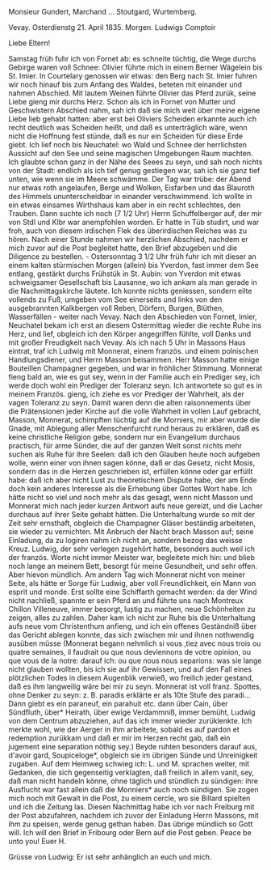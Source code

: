 Monsieur Gundert, Marchand … Stoutgard, Wurtemberg.

 Vevay. Osterdienstg 21. April 1835.
 Morgen. Ludwigs Comptoir

Liebe Eltern!

Samstag früh fuhr ich von Fornet ab: es schneite tüchtig, die Wege durchs Gebirge waren voll Schnee: Olivier führte mich in einem Berner Wägelein bis St. Imier. In Courtelary genossen wir etwas: den Berg nach St. Imier fuhren wir noch hinauf bis zum Anfang des Waldes, beteten mit einander und nahmen Abschied. Mit lautem Weinen führte Olivier das Pferd zurük, seine Liebe gieng mir durchs Herz. Schon als ich in Fornet von Mutter und Geschwistern Abschied nahm, sah ich daß sie mich weit über meine eigene Liebe lieb gehabt hatten: aber erst bei Oliviers Scheiden erkannte auch ich recht deutlich was Scheiden heißt, und daß es unterträglich wäre, wenn nicht die Hoffnung fest stünde, daß es nur ein Scheiden für diese Erde giebt. Ich lief noch bis Neuchatel: wo Wald und Schnee der herrlichsten Aussicht auf den See und seine magischen Umgebungen Raum machten. Ich glaubte schon ganz in der Nähe des Seees zu seyn, und sah noch nichts von der Stadt: endlich als ich tief genug gestiegen war, sah ich sie ganz tief unten, wie wenn sie im Meere schwämme. Der Tag war trübe: der Abend nur etwas roth angelaufen, Berge und Wolken, Eisfarben und das Blauroth des Himmels ununterscheidbar in einander verschwimmend. Ich wollte in ein etwas einsames Wirthshaus kam aber in ein recht schlechtes, den Trauben. Dann suchte ich noch (7 1/2 Uhr) Herrn Schuffelberger auf, der mir von Stdl und Klbr war anempfohlen worden. Er hatte in Tüb studirt, und war froh, auch von diesem irdischen Flek des überirdischen Reiches was zu hören. Nach einer Stunde nahmen wir herzlichen Abschied, nachdem er mich zuvor auf die Post begleitet hatte, den Brief abzugeben und die Diligence zu bestellen. - Ostersonntag 3 1/2 Uhr früh fuhr ich mit dieser an einem kalten stürmischen Morgen (allein) bis Yverdon, fast immer dem See entlang, gestärkt durchs Frühstük in St. Aubin: von Yverdon mit etwas schweigsamer Gesellschaft bis Lausanne, wo ich ankam als man gerade in die Nachmittagskirche läutete. Ich konnte nichts geniessen, sondern eilte vollends zu Fuß, umgeben vom See einerseits und links von den ausgebrannten Kalkbergen voll Reben, Dörfern, Burgen, Blüthen, Wasserfällen - weiter nach Vevay. Nach den Abschieden von Fornet, Imier, Neuchatel bekam ich erst an diesem Ostermittag wieder die rechte Ruhe ins Herz, und lief, obgleich ich den Körper angegriffen fühlte, voll Danks und mit großer Freudigkeit nach Vevay. Als ich nach 5 Uhr in Massons Haus eintrat, traf ich Ludwig mit Monnerat, einem französ. und einem polnischen Handlungsdiener, und Herrn Masson beisammen. Herr Masson hatte einige Bouteillen Champagner gegeben, und war in fröhlicher Stimmung. Monnerat fieng bald an, wie es gut sey, wenn in der Familie auch ein Prediger sey, ich werde doch wohl ein Prediger der Toleranz seyn. Ich antwortete so gut es in meinem Französ. gieng, ich ziehe es vor Prediger der Wahrheit, als der vagen Toleranz zu seyn. Damit waren denn die alten raisonnements über die Prätensionen jeder Kirche auf die volle Wahrheit in vollen Lauf gebracht, Masson, Monnerat, schimpften tüchtig auf die Morniers, mir aber wurde die Gnade, mit Ablegung aller Menschenfurcht rund heraus zu erklären, daß es keine christliche Religion gebe, sondern nur ein Evangelium durchaus practisch, für arme Sünder, die auf der ganzen Welt sonst nichts mehr suchen als Ruhe für ihre Seelen: daß ich den Glauben heute noch aufgeben wolle, wenn einer von ihnen sagen könne, daß er das Gesetz, nicht Mosis, sondern das in die Herzen geschrieben ist, erfüllen könne oder gar erfüllt habe: daß ich aber nicht Lust zu theoretischem Dispute habe, der am Ende doch kein anderes Interesse als die Erhebung über Gottes Wort habe. Ich hätte nicht so viel und noch mehr als das gesagt, wenn nicht Masson und Monnerat mich nach jeder kurzen Antwort aufs neue gereizt, und die Lacher durchaus auf ihrer Seite gehabt hätten. Die Unterhaltung wurde so mit der Zeit sehr ernsthaft, obgleich die Champagner Gläser beständig arbeiteten, sie wieder zu vernichten. Mit Anbruch der Nacht brach Masson auf; seine Einladung, da zu logiren nahm ich nicht an, sondern bezog das weisse Kreuz. Ludwig, der sehr verlegen zugehört hatte, besonders auch weil ich der französ. Worte nicht immer Meister war, begleitete mich hin: und blieb noch lange an meinem Bett, besorgt für meine Gesundheit, und sehr offen. Aber hievon mündlich. Am andern Tag wich Monnerat nicht von meiner Seite, als hätte er Sorge für Ludwig, aber voll Freundlichkeit, ein Mann von esprit und monde. Erst sollte eine Schiffarth gemacht werden: da der Wind nicht nachließ, spannte er sein Pferd an und führte uns nach Montreux Chillon Villeneuve, immer besorgt, lustig zu machen, neue Schönheiten zu zeigen, alles zu zahlen. Daher kam ich nicht zur Ruhe bis die Unterhaltung aufs neue vom Christenthum anfieng, und ich ein offenes Geständniß über das Gericht ablegen konnte, das sich zwischen mir und ihnen nothwendig ausüben müsse (Monnerat begann nehmlich si vous ‚tiez avec nous trois ou quatre semaines, il faudrait ou que nous deviennons de votre opinion, ou que vous de la notre: darauf ich: ou que nous nous separions: was sie lange nicht glauben wollten, bis ich sie auf ihr Gewissen, und auf den Fall eines plötzlichen Todes in diesem Augenblik verwieß, wo freilich jeder gestand, daß es ihm langweilig wäre bei mir zu seyn. Monnerat ist voll franz. Spottes, ohne Denker zu seyn: z. B. paradis erklärte er als 10te Stufe des paradi... Dann giebt es ein paraneuf, ein parahuit etc. dann über Cain, über Sündfluth, über* Heirath, über ewige Verdammniß, immer bemüht, Ludwig von dem Centrum abzuziehen, auf das ich immer wieder zurüklenkte. Ich merkte wohl, wie der Aerger in ihm arbeitete, sobald es auf pardon et redemption zurükkam und daß er mir im Herzen recht gab, daß ein jugement eine separation nöthig sey.) Beyde ruhten besonders darauf aus, d'avoir gard‚ Soupiceloge*, obgleich sie im übrigen Sünde und Unreinigkeit zugaben. Auf dem Heimweg schwieg ich: L. und M. sprachen weiter, mit Gedanken, die sich gegenseitig verklagten, daß freilich in allem vanit‚ sey, daß man nicht handeln könne, ohne täglich und stündlich zu sündigen: ihre Ausflucht war fast allein daß die Monniers* auch noch sündigen. Sie zogen mich noch mit Gewalt in die Post, zu einem cercle, wo sie Billard spielten und ich die Zeitung las. Diesen Nachmittag habe ich vor nach Freiburg mit der Post abzufahren, nachdem ich zuvor der Einladung Herrn Massons, mit ihm zu speisen, werde genug gethan haben. Das übrige mündlich so Gott will. Ich will den Brief in Fribourg oder Bern auf die Post geben. Peace be unto you!  Euer H.

Grüsse von Ludwig: Er ist sehr anhänglich an euch und mich.
